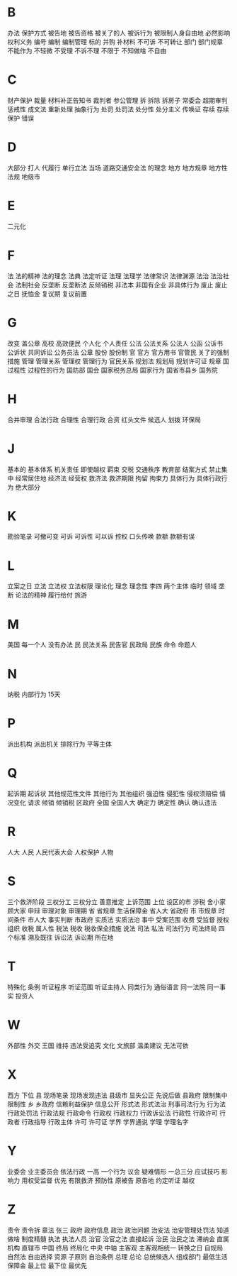 
# B

办法
保护方式
被告地
被告资格
被关了的人
被诉行为
被限制人身自由地
必然影响权利义务
编号
编制
编制管理
标的
并购
补材料
不可诉
不可转让
部门
部门规章
不能作为
不轻微
不受理
不诉不理
不限于
不知做啥
不自由

# C

财产保护
裁量
材料补正告知书
裁判者
参公管理
拆
拆除
拆房子
常委会
超期审判
惩戒性
成文法
重新处理
抽象行为
处罚
处罚法
处分性
处分主义
传唤证
存续
存续保护
错误

# D

大部分
打人
代履行
单行立法
当场
道路交通安全法
的理念
地方
地方规章
地方性法规
地级市

# E

二元化

# F

法
法的精神
法的理念
法典
法定听证
法理
法理学
法律常识
法律渊源
法治
法治社会
法制社会
反垄断
反垄断法
反倾销税
非法本
非国有企业
非具体行为
废止
废止之日
抚恤金
复议期
复议前置

# G

改变
盖公章
高校
高效便民
个人化
个人责任
公法
公法关系
公法人
公函
公诉书
公诉状
共同诉讼
公务员法
公章
股份
股份制
官
官方
官方用书
官管民
关了的强制措施
管理
管理关系
管理权
管理行为
官民关系
规划法
规划局
规划许可证
规章
国
过程性
过程性的行为
国防部
国会
国家税务总局
国家行为
国省市县乡
国务院

# H

合并审理
合法行政
合理性
合理行政
合资
红头文件
候选人
划拨
环保局

# J

基本的
基本体系
机关责任
即使越权
羁束
交税
交通秩序
教育部
结案方式
禁止集中
经常居住地
经济法
经营权
救济法
救济期限
拘留
拘束力
具体行为
具体行政行为
绝大部分

# K

勘验笔录
可撤可变
可诉
可诉性
可以诉
控权
口头传唤
款额
款额有误

# L

立案之日
立法
立法权
立法权限
理论化
理念
理念性
李四
两个主体
临时
领域
垄断
论法的精神
履行给付
旅游

# M

美国
每一个人
没有办法
民
民法关系
民告官
民政局
民族
命令
命题人

# N

纳税
内部行为
15天

# P

派出机构
派出机关
排除行为
平等主体

# Q

起诉期
起诉状
其他规范性文件
其他行为
其他组织
强迫性
侵犯性
侵权须赔偿
情况变化
请求
倾销
倾销税
区政府
全国
全国人大
确定力
确定性
确认
确认违法

# R

人大
人民
人民代表大会
人权保护
人物

# S

三个救济阶段
三权分工
三权分立
善意推定
上诉范围
上位
设区的市
涉税
舍小家顾大家
申辩
审理对象
审理期
省
省规章
生活保障金
省人大
省政府
市
市规章
时间条件
市人大
事实判断
市政府
实质法
实质法治
事中
受案范围
收费
受监督
授权组织
收税
属人性
税法
税收
税收保全措施
说法
司法
私法
司法行为
司法终局
四个标准
溯及既往
诉讼法
诉讼期
所在地

# T

特殊化
条例
听证程序
听证范围
听证主持人
同类行为
通俗语言
同一法院
同一事实
投资人

# W

外部性
外交
王国
维持
违法受追究
文化
文旅部
温柔建议
无法可依

# X

西方
下位
县
现场笔录
现场发现违法
县级市
显失公正
先说后做
县政府
限制集中
限制性
乡
乡政府
信赖利益保护
信息公开
形式法
形式法治
刑事司法行为
行为法
行政处罚法
行政法规
行政命令
行政权
行政权力
行政诉讼法
行政性
行政许可
行政者
行政指导
行政主体
许可
许可证
学界
学界通说
学理
学理名字

# Y

业委会
业主委员会
依法行政
一高
一个行为
议会
疑难情形
一总三分
应试技巧
影响力
用权受监督
优先
有限救济
预防性
原被告
原告地
约定听证
越权

# Z

责令
责令拆
章法
张三
政府
政府信息
政治
政治问题
治安法
治安管理处罚法
知道做啥
制度精髓
执法
执法人员
治官
治官之法
直接起诉
治民
治民之法
滞纳金
直属机构
直辖市
中国
终局
终局化
中央
中轴
主客观
主客观相统一
转换之日
自规局
自然法
自由选择
资源
子原则
自治条例
总理
总论
总统候选人
组成部门
最低生活保障金
最上位
最下位
最优先

